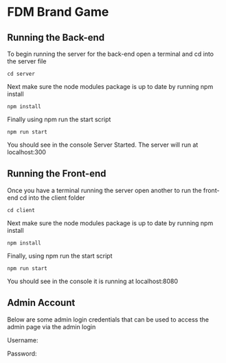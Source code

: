FDM Brand Game
=
Running the Back-end
-
To begin running the server for the back-end open a terminal and cd into the server file
```
cd server
```
Next make sure the node modules package is up to date by running npm install
```
npm install
```
Finally using npm run the start script
```
npm run start
```
You should see in the console Server Started.
The server will run at localhost:300

Running the Front-end
-
Once you have a terminal running the server open another to run the front-end
cd into the client folder
```
cd client
```
Next make sure the node modules package is up to date by running npm install
```
npm install
```
Finally, using npm run the start script
```
npm run start
```
You should see in the console it is running at localhost:8080

Admin Account
-
Below are some admin login credentials that can be used to access the admin page via the admin login

Username:

Password: